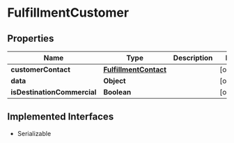 

# FulfillmentCustomer


## Properties

| Name | Type | Description | Notes |
|------------ | ------------- | ------------- | -------------|
|**customerContact** | [**FulfillmentContact**](FulfillmentContact.md) |  |  [optional] |
|**data** | **Object** |  |  [optional] |
|**isDestinationCommercial** | **Boolean** |  |  [optional] |


## Implemented Interfaces

* Serializable


